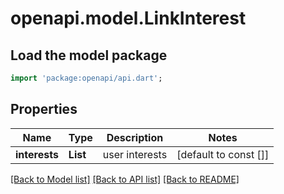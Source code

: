 # openapi.model.LinkInterest

## Load the model package
```dart
import 'package:openapi/api.dart';
```

## Properties
Name | Type | Description | Notes
------------ | ------------- | ------------- | -------------
**interests** | **List<String>** | user interests | [default to const []]

[[Back to Model list]](../README.md#documentation-for-models) [[Back to API list]](../README.md#documentation-for-api-endpoints) [[Back to README]](../README.md)


